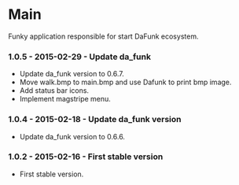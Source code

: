 # Main

Funky application responsible for start DaFunk ecosystem.

### 1.0.5 - 2015-02-29 - Update da_funk

- Update da_funk version to 0.6.7.
- Move walk.bmp to main.bmp and use Dafunk to print bmp image.
- Add status bar icons.
- Implement magstripe menu.

### 1.0.4 - 2015-02-18 - Update da_funk version

- Update da_funk version to 0.6.6.

### 1.0.2 - 2015-02-16 - First stable version

- First stable version.